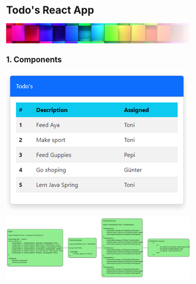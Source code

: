 # Todo's React App

![Logo](public/assets/images/logo.png)

## 1. Components

![screenshot](public/assets/images/Screenshot.png)

![components](out/doc/mmd_TodoComponents/mmd_TodoComponents.svg)